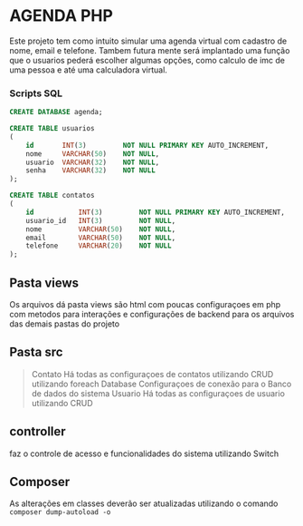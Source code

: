 # AGENDA PHP
Este projeto tem como intuito simular uma agenda virtual com cadastro de nome, email e telefone.
Tambem futura mente será implantado uma função que o usuarios pederá escolher algumas opções, como calculo de imc de uma pessoa e até uma calculadora virtual. 

### Scripts SQL

```sql
CREATE DATABASE agenda;

CREATE TABLE usuarios
(
    id       INT(3)         NOT NULL PRIMARY KEY AUTO_INCREMENT,
    nome     VARCHAR(50)    NOT NULL,
    usuario  VARCHAR(32)    NOT NULL,
    senha    VARCHAR(32)    NOT NULL
);

CREATE TABLE contatos
(
    id           INT(3)         NOT NULL PRIMARY KEY AUTO_INCREMENT,
    usuario_id   INT(3)         NOT NULL,
    nome         VARCHAR(50)    NOT NULL,
    email        VARCHAR(50)    NOT NULL,
    telefone     VARCHAR(20)    NOT NULL
);
```
## Pasta views

Os arquivos dá pasta views são html com poucas configuraçoes em php com metodos para interações e configurações de backend para os arquivos das demais pastas do projeto

## Pasta src

 >Contato
  Há todas as configuraçoes de contatos utilizando CRUD utilizando foreach
 >Database
  Configuraçoes de conexão para o Banco de dados do sistema
 >Usuario
 Há todas as configuraçoes de usuario utilizando CRUD

## controller

  faz o controle de acesso e funcionalidades do sistema utilizando Switch

## Composer

As alterações em classes deverão ser atualizadas utilizando o comando <code>composer dump-autoload -o</code>
